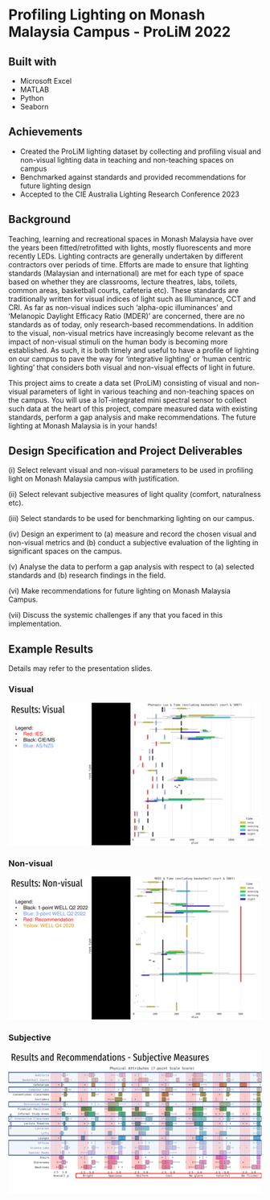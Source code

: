 # Profiling Lighting on Monash Malaysia Campus - ProLiM 2022

## Built with
- Microsoft Excel
- MATLAB
- Python
- Seaborn

## Achievements
- Created the ProLiM lighting dataset by collecting and profiling visual and non-visual lighting data in teaching and non-teaching spaces on campus
- Benchmarked against standards and provided recommendations for future lighting design
- Accepted to the CIE Australia Lighting Research Conference 2023

## Background
Teaching, learning and recreational spaces in Monash Malaysia have over the years been fitted/retrofitted with lights, mostly fluorescents and more recently LEDs. Lighting contracts are generally undertaken by different contractors over periods of time. Efforts are made to ensure that lighting standards (Malaysian and international) are met for each type of space based on whether they are classrooms, lecture theatres, labs, toilets, common areas, basketball courts, cafeteria etc). These standards are traditionally written for visual indices of light such as Illuminance, CCT and CRI. As far as non-visual indices such ‘alpha-opic illuminances’ and ‘Melanopic Daylight Efficacy Ratio (MDER)’ are concerned, there are no standards as of today, only research-based recommendations. In addition to the visual, non-visual metrics have increasingly become relevant as the impact of non-visual stimuli on the human body is becoming more established. As such, it is both timely and useful to have a profile of lighting on our campus to pave the way for ‘integrative lighting’ or ‘human centric lighting’ that considers both visual and non-visual effects of light in future. 

This project aims to create a data set (ProLiM) consisting of visual and non-visual parameters of light in various teaching and non-teaching spaces on the campus. You will use a IoT-integrated mini spectral sensor to collect such data at the heart of this project, compare measured data with existing standards, perform a gap analysis and make recommendations. The future lighting at Monash Malaysia is in your hands!

## Design Specification and Project Deliverables
(i) Select relevant visual and non-visual parameters to be used in profiling light on Monash Malaysia campus with justification.

(ii) Select relevant subjective measures of light quality (comfort, naturalness etc).

(iii) Select standards to be used for benchmarking lighting on our campus.

(iv) Design an experiment to (a) measure and record the chosen visual and non-visual metrics and (b) conduct a subjective evaluation of the lighting in significant spaces on the campus.

(v) Analyse the data to perform a gap analysis with respect to (a) selected standards and (b) research findings in the field.

(vi) Make recommendations for future lighting on Monash Malaysia Campus.

(vii) Discuss the systemic challenges if any that you faced in this implementation.

## Example Results
Details may refer to the presentation slides.

### Visual
![visual](images/presentation%20slides-31.png)

### Non-visual
![non-visual](images/presentation%20slides-39.png)

### Subjective
![subjective](images/presentation%20slides-43.png)
